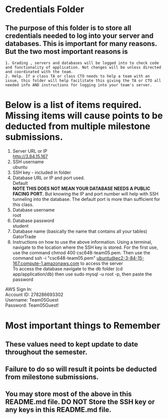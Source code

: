 # Credentials Folder

## The purpose of this folder is to store all credentials needed to log into your server and databases. This is important for many reasons. But the two most important reasons is
    1. Grading , servers and databases will be logged into to check code and functionality of application. Not changes will be unless directed and coordinated with the team.
    2. Help. If a class TA or class CTO needs to help a team with an issue, this folder will help facilitate this giving the TA or CTO all needed info AND instructions for logging into your team's server. 


# Below is a list of items required. Missing items will cause points to be deducted from multiple milestone submissions.

1. Server URL or IP
<br>http://3.84.15.167
2. SSH username 
<br>ubuntu
3. SSH key - included in folder
4. Database URL or IP and port used.
<br>Default
    <br><strong> NOTE THIS DOES NOT MEAN YOUR DATABASE NEEDS A PUBLIC FACING PORT.</strong> But knowing the IP and port number will help with SSH tunneling into the database. The default port is more than sufficient for this class.
5. Database username 
<br>root
7. Database password 
<br>student
8. Database name (basically the name that contains all your tables)
<br>GatorTrade
10. Instructions on how to use the above information.
Using a terminal, navigate to the location where the SSH key is stored. For the first use, use the command 
chmod 400 csc648-team05.pem. Then use the command
ssh -i "csc648-team05.pem" ubuntu@ec2-3-84-15-167.compute-1.amazonaws.com to access the server
<br>To access the database navigate to the db folder (cd app/application/db) then use sudo mysql -u root -p, then paste the password

AWS Sign In:
<br>Account ID: 278286693302
<br>Username: Team05Guest
<br>Password: Team05Guest!

# Most important things to Remember
## These values need to kept update to date throughout the semester. <br>
## <strong>Failure to do so will result it points be deducted from milestone submissions.</strong><br>
## You may store most of the above in this README.md file. DO NOT Store the SSH key or any keys in this README.md file.
